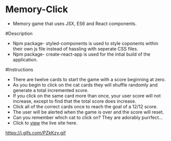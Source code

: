 # Memory-Click
* Memory game that uses JSX, ES6 and React components. 

#Description
* Npm package- styled-components is used to style coponents within their own js file instead of hassling with seperate CSS files. 
* Npm package- create-react-app is used for the intial build of the application.  

#Instructions
* There are twelve cards to start the game with a score beginning at zero.
* As you begin to click on the cat cards they will shuffle randomly and generate a total incremented score.
* If you click on the same card more than once, your user score will not increase, except to find that the total score does increase.
* Click all of the correct cards once to reach the goal of a 12/12 score.
* The user will be alerted when the game is over and the score will reset. 
* Can you remember which cat to click on? They are adorably purrfect...
* Click to [view]() the live site here.

https://j.gifs.com/PZkKzy.gif

